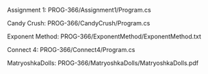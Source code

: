 Assignment 1: PROG-366/Assignment1/Program.cs

Candy Crush: PROG-366/CandyCrush/Program.cs

Exponent Method: PROG-366/ExponentMethod/ExponentMethod.txt

Connect 4: PROG-366/Connect4/Program.cs

MatryoshkaDolls: PROG-366/MatryoshkaDolls/MatryoshkaDolls.pdf
